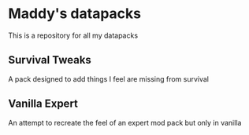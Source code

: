 # Maddy's datapacks

This is a repository for all my datapacks

## Survival Tweaks
A pack designed to add things I feel are missing from survival

## Vanilla Expert
An attempt to recreate the feel of an expert mod pack but only in vanilla